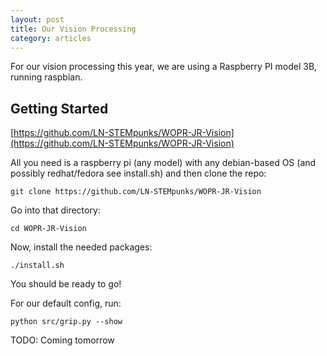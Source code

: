 ```yaml
---
layout: post
title: Our Vision Processing
category: articles
---
```


For our vision processing this year, we are using a Raspberry PI model 3B, running raspbian.

## Getting Started

[https://github.com/LN-STEMpunks/WOPR-JR-Vision](https://github.com/LN-STEMpunks/WOPR-JR-Vision)

All you need is a raspberry pi (any model) with any debian-based OS (and possibly redhat/fedora see install.sh) and then clone the repo:

`git clone https://github.com/LN-STEMpunks/WOPR-JR-Vision`

Go into that directory:

`cd WOPR-JR-Vision`

Now, install the needed packages:

`./install.sh`

You should be ready to go!

For our default config, run:

`python src/grip.py --show`

TODO: Coming tomorrow
